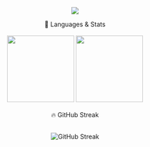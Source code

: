 <!-- Typing SVG generated from - https://github.com/DenverCoder1/readme-typing-svg | https://readme-typing-svg.herokuapp.com/demo/ -->
<p align="center">
  <a href="https://github.com/DenverCoder1/readme-typing-svg"><img src="https://readme-typing-svg.herokuapp.com/?lines=Hello%20World!;Santheep%20here;A%20Full-stack%20Developer;Detail%20oriented;Self%20driven;&font=Fira%20Code&center=true&width=475&height=45&color=4493f8&vCenter=true&size=32"></a>
</p>

<!-- Social icons section -->
<div align="center">
  🚀 Languages & Stats
</div>
<br/>
<div align="center">
  <img src="https://github-readme-stats.vercel.app/api/top-langs/?username=SantheepG&layout=compact&theme=radical" height="150" />
  <img src="https://github-readme-stats.vercel.app/api?username=SantheepG&show_icons=true&theme=radical" height="150" />
</div>
<br/>
<div align="center">
🔥 GitHub Streak
</div>
<br/>
<div align="center">
  
![GitHub Streak](https://github-readme-streak-stats.herokuapp.com/?user=SantheepG&theme=radical)
</div>







<!--
### 📊 GitHub Summary:
![Languages Used](https://github-profile-summary-cards.vercel.app/api/cards/repos-per-language?username=SantheepG&theme=radical)
![Top Languages](https://github-profile-summary-cards.vercel.app/api/cards/most-commit-language?username=SantheepG&theme=radical)

### 🚀 Languages & Stats:
![Top Langs](https://github-readme-stats.vercel.app/api/top-langs/?username=SantheepG&layout=compact&theme=tokyonight)
![GitHub Streak](https://github-readme-streak-stats.herokuapp.com/?user=SantheepG&theme=radical)
![GitHub Trophies](https://github-profile-trophy.vercel.app/?username=SantheepG&theme=dracula&column=4)
[![Santheep's GitHub Activity Graph](https://github-readme-activity-graph.vercel.app/graph?username=SantheepG&theme=tokyo-night)](https://github.com/ashutosh00710/github-readme-activity-graph)

<p>

<br/>

<!-- Social badges section -->
<!-- Badges with custom icons - https://github.com/DenverCoder1/custom-icon-badges -->
<!-- View counter - https://github.com/DenverCoder1/Simple-View-Counter -->
<!-- Star counter - https://github.com/idealclover/GitHub-Star-Counter -->

</p>
  
<!-- Charts section -->
<!--
<p align="center">
<img src="https://activity-graph.herokuapp.com/graph?username=dilumdesilva&theme=dracula&bg_color=00000000&color=878787&line=4c8ed9&point=00000000&area=true&hide_border=true"><br><br>
  <img width="370px" src="https://github-readme-stats.vercel.app/api?username=dilumdesilva&custom_title=Dilum+De+Silva's+Github+Stats&show_icons=true&hide_border=true&count_private=true&bg_color=00000000&title_color=58a6fe&text_color=878787&icon_color=58a6fe&cache_seconds=1800" />
  <img width="370px" src="https://github-readme-streak-stats.herokuapp.com/?user=dilumdesilva&background=00000000&hide_border=true&stroke=878787&ring=4c8ed9&fire=4c8ed9&currStreakNum=878787&sideNums=878787&currStreakLabel=878787&sideLabels=878787&dates=878787" />
</p>
-->
